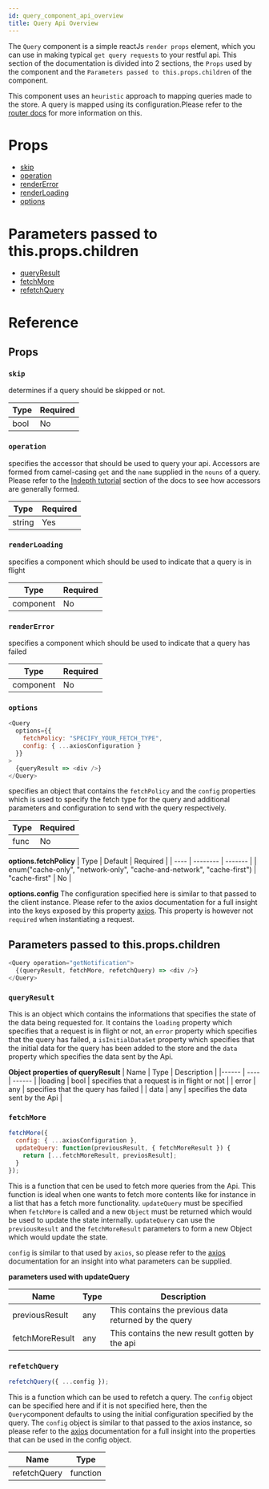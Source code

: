```yaml
---
id: query_component_api_overview
title: Query Api Overview
---
```


The `Query` component is a simple reactJs `render props` element, which you can use in making typical `get query requests` to your restful api. This section of the documentation is divided into 2 sections, the `Props` used by the component and the `Parameters passed to this.props.children` of the component.

This component uses an `heuristic` approach to mapping queries made to the store. A query is mapped using its configuration.Please refer to the [router docs](router_component_api_overview.md) for more information on this.

# Props

* [skip](query_component_api_overview.md#skip)
* [operation](query_component_api_overview.md#operation)
* [renderError](query_component_api_overview.md#rendererror)
* [renderLoading](query_component_api_overview.md#renderloading)
* [options](query_component_api_overview.md#options)

# Parameters passed to this.props.children

* [queryResult](query_component_api_overview.md#queryresult)
* [fetchMore](query_component_api_overview.md#fetchmore)
* [refetchQuery](query_component_api_overview.md#refetchquery)

# Reference

## Props

### `skip`

determines if a query should be skipped or not.

| Type | Required |
| ---- | -------- |
| bool | No       |

### `operation`

specifies the accessor that should be used to query your api. Accessors are formed from camel-casing `get` and the `name` supplied in the `nouns` of a query. Please refer to the [Indepth tutorial](kunyora_tutorial.md) section of the docs to see how accessors are generally formed.

| Type   | Required |
| ------ | -------- |
| string | Yes      |

### `renderLoading`

specifies a component which should be used to indicate that a query is in flight

| Type      | Required |
| --------- | -------- |
| component | No       |

### `renderError`

specifies a component which should be used to indicate that a query has failed

| Type      | Required |
| --------- | -------- |
| component | No       |

### `options`

```javascript
<Query
  options={{
    fetchPolicy: "SPECIFY_YOUR_FETCH_TYPE",
    config: { ...axiosConfiguration }
  }}
>
  {queryResult => <div />}
</Query>
```

specifies an object that contains the `fetchPolicy` and the `config` properties which is used to specify the fetch type for the query and additional parameters and configuration to send with the query respectively.

| Type | Required |
| ---- | -------- |
| func | No       |

**options.fetchPolicy**
| Type | Default | Required |
| ---- | -------- | ------- |
| enum("cache-only", "network-only", "cache-and-network", "cache-first") | "cache-first" | No |

**options.config**
The configuration specified here is similar to that passed to the client instance. Please refer to the axios documentation for a full insight into the keys exposed by this property [axios](https://github.com/axios/axios/blob/master/README.md). This property is however not `required` when instantiating a request.

## Parameters passed to this.props.children

```javascript
<Query operation="getNotification">
  {(queryResult, fetchMore, refetchQuery) => <div />}
</Query>
```

### `queryResult`

This is an object which contains the informations that specifies the state of the data being requested for. It contains the `loading` property which specifies that a request is in flight or not, an `error` property which specifies that the query has failed, a `isInitialDataSet` property which specifies that the initial data for the query has been added to the store and the `data` property which specifies the data sent by the Api.

**Object properties of queryResult**
| Name | Type | Description |
|------ | ---- | ------ |
|loading | bool | specifies that a request is in flight or not |
| error | any | specifies that the query has failed |
| data | any | specifies the data sent by the Api |

### `fetchMore`

```javascript
fetchMore({
  config: { ...axiosConfiguration },
  updateQuery: function(previousResult, { fetchMoreResult }) {
    return [...fetchMoreResult, previosResult];
  }
});
```

This is a function that cen be used to fetch more queries from the Api. This function is ideal when one wants to fetch more contents like for instance in a list that has a fetch more functionality. `updateQuery` must be specified when `fetchMore` is called and a new `Object` must be returned which would be used to update the state internally. `updateQuery` can use the `previousResult` and the `fetchMoreResult` parameters to form a new Object which would update the state.

`config` is similar to that used by `axios`, so please refer to the [axios](https://github.com/axios/axios/blob/master/README.md) documentation for an insight into what parameters can be supplied.

**parameters used with updateQuery**

| Name            | Type | Description                                           |
| --------------- | ---- | ----------------------------------------------------- |
| previousResult  | any  | This contains the previous data returned by the query |
| fetchMoreResult | any  | This contains the new result gotten by the api        |

### `refetchQuery`

```javascript
refetchQuery({ ...config });
```

This is a function which can be used to refetch a query. The `config` object can be specified here and if it is not specified here, then the `Query`component defaults to using the initial configuration specified by the query. The `config` object is similar to that passed to the axios instance, so please refer to the [axios](https://github.com/axios/axios/blob/master/README.md) documentation for a full insight into the properties that can be used in the config object.

| Name         | Type     |
| ------------ | -------- |
| refetchQuery | function |
